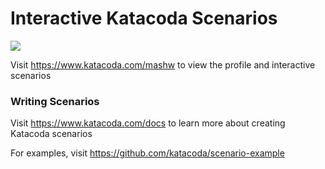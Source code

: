 # Interactive Katacoda Scenarios

[![](http://shields.katacoda.com/katacoda/mashw/count.svg)](https://www.katacoda.com/mashw "Get your profile on Katacoda.com")

Visit https://www.katacoda.com/mashw to view the profile and interactive scenarios

### Writing Scenarios
Visit https://www.katacoda.com/docs to learn more about creating Katacoda scenarios

For examples, visit https://github.com/katacoda/scenario-example
